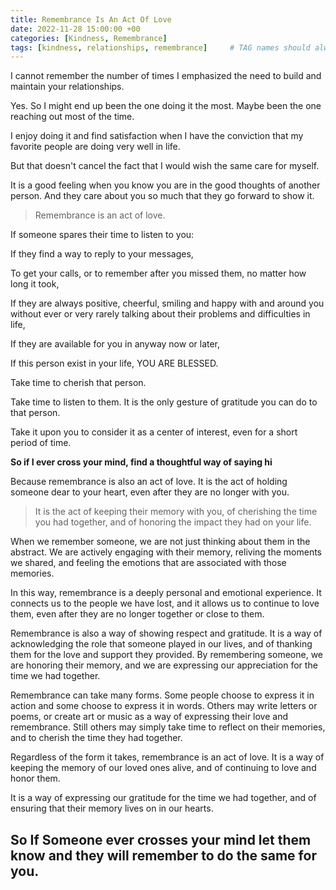 ```yaml
---
title: Remembrance Is An Act Of Love
date: 2022-11-28 15:00:00 +00
categories: [Kindness, Remembrance]
tags: [kindness, relationships, remembrance]     # TAG names should always be lowercase
---
```


I cannot remember the number of times I emphasized the need to build and maintain your relationships.

Yes. So I might end up been the one doing it the most. Maybe been the one reaching out most of the time.

I enjoy doing it and find satisfaction when I have the conviction that my favorite people are doing very well in life.

But that doesn't cancel the fact that I would wish the same care for myself.

It is a good feeling when you know you are in the good thoughts of another person. And they care about you so much that they go forward to show it.



> Remembrance is an act of love.

If someone spares their time to listen to you:

If they find a way to reply to your messages,

To get your calls, or to remember after you missed them, no matter how long it took,

If they are always positive, cheerful, smiling and happy with and around you without ever or very rarely talking about their problems and difficulties in life,

If they are available for you in anyway now or later,

If this person exist in your life, YOU ARE BLESSED.

Take time to cherish that person.

Take time to listen to them. It is the only gesture of gratitude you can do to that person.

Take it upon you to consider it as a center of interest, even for a short period of time.

**So if I ever cross your mind, find a thoughtful way of saying hi**

Because remembrance is also an act of love. It is the act of holding someone dear to your heart, even after they are no longer with you. 

> It is the act of keeping their memory with you, of cherishing the time you had together, and of honoring the impact they had on your life.

When we remember someone, we are not just thinking about them in the abstract. We are actively engaging with their memory, reliving the moments we shared, and feeling the emotions that are associated with those memories.

In this way, remembrance is a deeply personal and emotional experience. It connects us to the people we have lost, and it allows us to continue to love them, even after they are no longer together or close to them.

Remembrance is also a way of showing respect and gratitude. It is a way of acknowledging the role that someone played in our lives, and of thanking them for the love and support they provided. By remembering someone, we are honoring their memory, and we are expressing our appreciation for the time we had together.

Remembrance can take many forms. Some people choose to express it in action and some choose to express it in words.  Others may write letters or poems, or create art or music as a way of expressing their love and remembrance. Still others may simply take time to reflect on their memories, and to cherish the time they had together.

Regardless of the form it takes, remembrance is an act of love. It is a way of keeping the memory of our loved ones alive, and of continuing to love and honor them. 

It is a way of expressing our gratitude for the time we had together, and of ensuring that their memory lives on in our hearts.

## So If Someone ever crosses your mind let them know and they will remember to do the same for you.